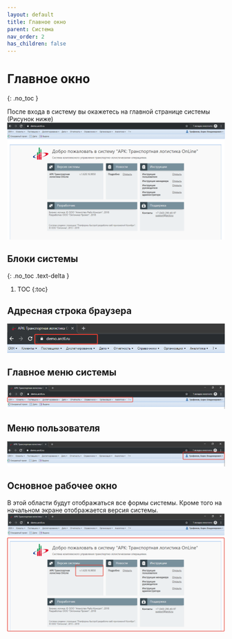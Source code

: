 ```yaml
---
layout: default
title: Главное окно
parent: Система
nav_order: 2
has_children: false
---
```


# Главное окно
{: .no_toc }

После входа в систему вы окажетесь на главной странице системы (Рисунок ниже)
![Рисунок. АРК: Online. Главное окно](../images/arctl_main_window.png)

## Блоки системы
{: .no_toc .text-delta }

1. TOC
{:toc}

## Адресная строка браузера
![Рисунок. АРК: Online. Главное окно](../images/arctl_main_window_url.png)

## Главное меню системы
![Рисунок. АРК: Online. Главное окно](../images/arctl_main_window_menu.png)

## Меню пользователя
![Рисунок. АРК: Online. Главное окно](../images/arctl_main_window_user.png)

## Основное рабочее окно
В этой области будут отображаться все формы системы.
Кроме того на начальном экране отображается версия системы.
![Рисунок. АРК: Online. Главное окно](../images/arctl_main_window_system.png)

